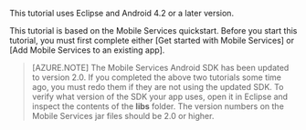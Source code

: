 This tutorial uses Eclipse and Android 4.2 or a later version. 

This tutorial is based on the Mobile Services quickstart. Before you start this tutorial, you must first complete either [Get started with Mobile Services] or [Add Mobile Services to an existing app].

>[AZURE.NOTE] The Mobile Services Android SDK has been updated to version 2.0. If you completed the above two tutorials some time ago, you must redo them if they are not using the updated SDK. To verify what version of the SDK your app uses, open it in Eclipse and inspect the contents of the **libs** folder. The version numbers on the Mobile Services jar files should be 2.0 or higher.
